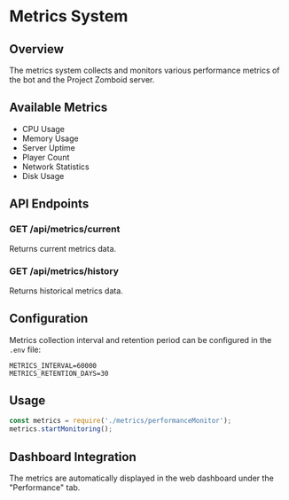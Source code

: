 # Metrics System

## Overview
The metrics system collects and monitors various performance metrics of the bot and the Project Zomboid server.

## Available Metrics
- CPU Usage
- Memory Usage
- Server Uptime
- Player Count
- Network Statistics
- Disk Usage

## API Endpoints

### GET /api/metrics/current
Returns current metrics data.

### GET /api/metrics/history
Returns historical metrics data.

## Configuration
Metrics collection interval and retention period can be configured in the `.env` file:

```env
METRICS_INTERVAL=60000
METRICS_RETENTION_DAYS=30
```

## Usage
```javascript
const metrics = require('./metrics/performanceMonitor');
metrics.startMonitoring();
```

## Dashboard Integration
The metrics are automatically displayed in the web dashboard under the "Performance" tab.
